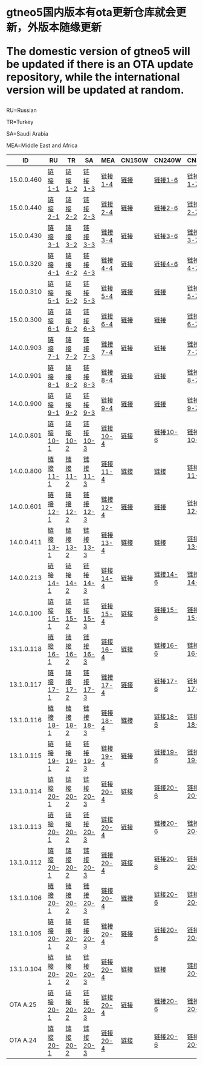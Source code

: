 <h1> 
gtneo5国内版本有ota更新仓库就会更新，外版本随缘更新

The domestic version of gtneo5 will be updated if there is an OTA update repository, while the international version will be updated at random.
</h1>
<P>
RU=Russian

TR=Turkey

SA=Saudi Arabia

MEA=Middle East and Africa

</P>





| ID | RU   | TR   | SA   | MEA   | CN150W   | CN240W   | CNSE  |
|---|-------|-------|-------|-------|-------|-------|-------|
| 15.0.0.460 | [链接1-1](1/1-1) | [链接1-2](1/1-2) | [链接1-3](1/1-3) | [链接1-4](1/1-4) | [链接](https://gauss-componentotacostmanual-cn.allawnfs.com/remove-2ad1ecb93adff7713102dfb22f44fe58/component-ota/25/03/17/7fe82fac646f4a89a048389f491329a0.zip) | [链接1-6](1/1-6) | [链接1-7](1/1-7) |
| 15.0.0.440 | [链接2-1](1/2-1) | [链接2-2](1/2-2) | [链接2-3](1/2-3) | [链接2-4](1/2-4) | [链接](https://gauss-componentotacostmanual-cn.allawnfs.com/remove-ef03f3149ad0ba470da7a63837a11049/component-ota/25/02/22/ebe6fbf3b699458d994dadc759f11dbc.zip) | [链接2-6](1/2-6) | [链接2-7](1/2-7) |
| 15.0.0.430 | [链接3-1](1/3-1) | [链接3-2](1/3-2) | [链接3-3](1/3-3) | [链接3-4](1/3-4) | [链接](https://gauss-componentotacostmanual-cn.allawnfs.com/remove-f2d3ec4ab9070574a866e13738b07df0/component-ota/25/01/22/495a04ff65084aa7bde013ca02f973d8.zip) | [链接3-6](1/3-6) | [链接3-7](1/3-7) |
| 15.0.0.320 | [链接4-1](1/4-1) | [链接4-2](1/4-2) | [链接4-3](1/4-3) | [链接4-4](1/4-4) | [链接](https://gauss-componentotacostmanual-cn.allawnfs.com/remove-d49b6040676ee68834d326cb2510a5db/component-ota/24/12/16/4c9b6ca7b32a4db896c0b4586368b540.zip) | [链接4-6](1/4-6) | [链接4-7](1/4-7) |
| 15.0.0.310 | [链接5-1](1/5-1) | [链接5-2](1/5-2) | [链接5-3](1/5-3) | [链接5-4](1/5-4) | [链接](https://gauss-otacostmanual-cn.allawnfs.com/remove-25ed9593ca7283ee05cbb450749050aa/component-ota/24/11/25/db99bcceebd5488aa5c1c542a2d7cef3.zip) | [链接](https://gauss-otacostmanual-cn.allawnfs.com/remove-fc1fdf7701b6a2b5b864a76a75df164e/component-ota/24/11/25/8ed2cc936cfe425dbda1a68b8c3bc613.zip) | [链接5-7](1/5-7) |
| 15.0.0.300 | [链接6-1](1/6-1) | [链接6-2](1/6-2) | [链接6-3](1/6-3) | [链接6-4](1/6-4) | [链接](https://gauss-otacostmanual-cn.allawnfs.com/remove-f1d36e41d92877f060f17c47f7d54534/component-ota/24/11/16/9d6d9533d973467c964d5393b9977ed2.zip) | [链接](https://gauss-otacostmanual-cn.allawnfs.com/remove-d5fa6fb3f7a81f6d3aa67fd3828ba566/component-ota/24/11/16/d975aa350b304888a0523a02ca009ada.zip) | [链接6-7](1/6-7) |
| 14.0.0.903 | [链接7-1](1/7-1) | [链接7-2](1/7-2) | [链接7-3](1/7-3) | [链接7-4](1/7-4) | [链接](https://gauss-otacostmanual-cn.allawnfs.com/remove-d26869f1a3a309e9678b19ffe7ed4d38/component-ota/24/09/25/cec0b7c349f0401495ba9101e8690d06.zip) | [链接](https://gauss-otacostmanual-cn.allawnfs.com/remove-ff16bcc6f804e01c3353eb93277b5010/component-ota/24/09/25/2bf65dbcbe694d8bbfc67ea477447827.zip) | [链接7-7](1/7-7) |
| 14.0.0.901 | [链接8-1](1/8-1) | [链接8-2](1/8-2) | [链接8-3](1/8-3) | [链接8-4](1/8-4) | [链接](https://gauss-otacostmanual-cn.allawnfs.com/remove-c81e15b2714b9eaa06d68f1b94b6761b/component-ota/24/08/30/daab7edcd3df4bcbb3ae288fca3496e5.zip) | [链接](https://gauss-otacostmanual-cn.allawnfs.com/remove-43cb2518b6a28e1647fcfc0293cd391c/component-ota/24/08/30/b562cce8ccfe4d73af8a64f3c7d99b3e.zip) | [链接8-7](1/8-7) |
| 14.0.0.900 | [链接9-1](1/9-1) | [链接9-2](1/9-2) | [链接9-3](1/9-3) | [链接9-4](1/9-4) | [链接](https://gauss-otacostmanual-cn.allawnfs.com/remove-0495932975448ff5b0d01cace2f2361b/component-ota/24/08/17/ee2079591a2c4b8bb22e829f66582ef6.zip) | [链接](https://gauss-otacostmanual-cn.allawnfs.com/remove-0495932975448ff5b0d01cace2f2361b/component-ota/24/08/17/ee2079591a2c4b8bb22e829f66582ef6.zip) | [链接9-7](1/9-7) |
| 14.0.0.801 | [链接10-1](1/10-1) | [链接10-2](1/10-2) | [链接10-3](1/10-3) | [链接10-4](1/10-4) | [链接](https://gauss-componentotacostmanual-cn.allawnfs.com/remove-4e85f6f99ab2ea15b050ca4afcf0cc3c/component-ota/24/06/20/c728b060454c4d74b1f5f90c38b4e37a.zip) | [链接10-6](1/10-6) | [链接10-7](1/10-7) |
| 14.0.0.800 | [链接11-1](1/11-1) | [链接11-2](1/11-2) | [链接11-3](1/11-3) | [链接11-4](1/11-4) | [链接](https://gauss-componentotacostmanual-cn.allawnfs.com/remove-fe87552a1a9f74397f7a7056704c6801/component-ota/24/06/06/b61491a0f9f44387958858a213f8f9ab.zip) | [链接](https://gauss-otacostmanual-cn.allawnfs.com/remove-0495932975448ff5b0d01cace2f2361b/component-ota/24/08/17/ee2079591a2c4b8bb22e829f66582ef6.zip) | [链接11-7](1/11-7) |
| 14.0.0.601 | [链接12-1](1/12-1) | [链接12-2](1/12-2) | [链接12-3](1/12-3) | [链接12-4](1/12-4) | [链接](https://gauss-componentotacostmanual-cn.allawnfs.com/remove-90457138d710a585b3bc7ec4b8e6a30c/component-ota/24/04/11/125a48e052f047f6b651db2223a67874.zip) | [链接](https://gauss-otacostmanual-cn.allawnfs.com/remove-ecc3a20be045e3431299e7510e9d024f/component-ota/24/04/11/ae90a0e596b640f297bd1312ecdc8102.zip) | [链接12-7](1/12-7) |
| 14.0.0.411 | [链接13-1](1/13-1) | [链接13-2](1/13-2) | [链接13-3](1/13-3) | [链接13-4](1/13-4) | [链接](https://gauss-componentotacostmanual-cn.allawnfs.com/remove-c71351fcac7229e4413d997f3a51ab54/component-ota/24/03/12/19aa7fda942c43debf77594fd4c93164.zip) | [链接](https://gauss-otacostauto-cn.allawnfs.com/remove-9a9564f3183fa4b2c3c0089bed53efda/component-ota/24/03/12/8f6b5b995449417681acc5f86d59592c.zip) | [链接13-7](1/13-7) |
| 14.0.0.213 | [链接14-1](1/14-1) | [链接14-2](1/14-2) | [链接14-3](1/14-3) | [链接14-4](1/14-4) | [链接](https://gauss-componentotacostmanual-cn.allawnfs.com/remove-74653b15008d4a6e9ab25d0b9f2316b8/component-ota/24/01/31/d36129819eb14b63bf7a98ce8c479a74.zip) | [链接14-6](1/14-6) | [链接14-7](1/14-7) |
| 14.0.0.100 | [链接15-1](1/15-1) | [链接15-2](1/15-2) | [链接15-3](1/15-3) | [链接15-4](1/15-4) | [链接](https://gauss-componentotacostmanual-cn.allawnfs.com/remove-cf397b85b5b35acaaf3a4bc34bd5dbe1/component-ota/23/12/07/9a762b4845d4443f9dd124afeefb6ebf.zip) | [链接15-6](1/15-6) | [链接15-7](1/15-7) |
| 13.1.0.118 | [链接16-1](1/16-1) | [链接16-2](1/16-2) | [链接16-3](1/16-3) | [链接16-4](1/16-4) | [链接](https://gauss-componentotacostmanual-cn.allawnfs.com/remove-756c6b7d0b3eafb85e471fa0e1fc4ddc/component-ota/23/11/22/a0804b7122024c1cb271d50ad9d7b6fd.zip) | [链接16-6](1/16-6) | [链接16-7](1/16-7) |
| 13.1.0.117 | [链接17-1](1/17-1) | [链接17-2](1/17-2) | [链接17-3](1/17-3) | [链接17-4](1/17-4) | [链接](https://gauss-componentotacostmanual-cn.allawnfs.com/remove-8de444c66a7a78f85dda9cfbc4422464/component-ota/23/09/26/14d91e8fd66749588e8cdde57def0001.zip) | [链接17-6](1/17-6) | [链接17-7](1/17-7) |
| 13.1.0.116 | [链接18-1](1/18-1) | [链接18-2](1/18-2) | [链接18-3](1/18-3) | [链接18-4](1/18-4) | [链接](https://gauss-componentotacostmanual-cn.allawnfs.com/remove-71ae671b3f99b7f84cfa0c7656c68830/component-ota/23/09/20/b5708664e4b94f82bef7737037a09a25.zip) | [链接18-6](1/18-6) | [链接18-7](1/18-7) |
| 13.1.0.115 | [链接19-1](1/19-1) | [链接19-2](1/19-2) | [链接19-3](1/19-3) | [链接19-4](1/19-4) | [链接](https://gauss-componentotacostmanual-cn.allawnfs.com/remove-df6a0b9b22ae06b9f45091b92ea8a45c/component-ota/23/08/17/1067d355b9874ed1b55b24dd59da83a3.zip) | [链接19-6](1/19-6) | [链接19-7](1/19-7) |
| 13.1.0.114 | [链接20-1](1/20-1) | [链接20-2](1/20-2) | [链接20-3](1/20-3) | [链接20-4](1/20-4) | [链接](https://gauss-componentotacostmanual-cn.allawnfs.com/remove-d41a7ac050c5dc31e449c35a63ad6de5/component-ota/23/08/04/5183494c27674cebac324328b389f369.zip) | [链接20-6](1/20-6) | [链接20-7](1/20-7) |
| 13.1.0.113 | [链接20-1](1/20-1) | [链接20-2](1/20-2) | [链接20-3](1/20-3) | [链接20-4](1/20-4) | [链接](https://gauss-componentotacostmanual-cn.allawnfs.com/remove-dff6782d2a8b22eae1c974ada4ec1f79/component-ota/23/07/11/b0969f1b1f2b44edb28cf31f8fd310e7.zip) | [链接20-6](1/20-6) | [链接20-7](1/20-7) |
| 13.1.0.112 | [链接20-1](1/20-1) | [链接20-2](1/20-2) | [链接20-3](1/20-3) | [链接20-4](1/20-4) | [链接](https://gauss-componentotacostmanual-cn.allawnfs.com/remove-c84e764c61c9993bbd0af7bdd0cb74cd/component-ota/23/06/27/b979db22cbf74dce83e7e0441bb1a29d.zip) | [链接20-6](1/20-6) | [链接20-7](1/20-7) |
| 13.1.0.106 | [链接20-1](1/20-1) | [链接20-2](1/20-2) | [链接20-3](1/20-3) | [链接20-4](1/20-4) | [链接](https://gauss-componentotacostmanual-cn.allawnfs.com/remove-7ddc446895f1f09b7a93f160bf8e0245/component-ota/23/05/18/514f4cc67a1941a3a823aa90a641d177.zip) | [链接20-6](1/20-6) | [链接20-7](1/20-7) |
| 13.1.0.105 | [链接20-1](1/20-1) | [链接20-2](1/20-2) | [链接20-3](1/20-3) | [链接20-4](1/20-4) | [链接](https://gauss-componentotacostmanual-cn.allawnfs.com/remove-9f9a6359d687f81eacc10d2b17b77724/component-ota/23/05/05/070dca35a73f4183a4bb4f584f8e6027.zip) | [链接20-6](1/20-6) | [链接20-7](1/20-7) |
| 13.1.0.104 | [链接20-1](1/20-1) | [链接20-2](1/20-2) | [链接20-3](1/20-3) | [链接20-4](1/20-4) | [链接](https://gauss-componentotacostmanual-cn.allawnfs.com/remove-69c2bb320aaeda56af51dfbf1f97fcaa/component-ota/23/04/27/8388a5bb4ae74c43b6752186304bc77e.zip) | [链接](1/20-6) | [链接20-7](1/20-7) |
| OTA A.25 | [链接20-1](1/20-1) | [链接20-2](1/20-2) | [链接20-3](1/20-3) | [链接20-4](1/20-4) | [链接](https://gauss-componentotacostmanual-cn.allawnfs.com/remove-bf85f6c43fbd3773dba1fbe18fde02d4/component-ota/23/03/24/77c363c10d6e4ebb81cbbc4484235b29.zip) | [链接20-6](1/20-6) | [链接20-7](1/20-7) |
| OTA A.24 | [链接20-1](1/20-1) | [链接20-2](1/20-2) | [链接20-3](1/20-3) | [链接20-4](1/20-4) | [链接](https://gauss-componentotacostmanual-cn.allawnfs.com/remove-334eb367a908bdd5f9638c86e0f0f992/component-ota/23/03/17/c6fccd130bd548a98bb4b8e032400616.zip) | [链接20-6](1/20-6) | [链接20-7](1/20-7) |

